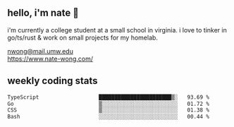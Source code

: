 ## hello, i'm nate 👋
i'm currently a college student at a small school in virginia. i love to tinker in go/ts/rust & work on small projects for my homelab.

nwong@mail.umw.edu <br/>
https://www.nate-wong.com/

## weekly coding stats
<!--START_SECTION:waka-->

```txt
TypeScript                   ███████████████████████▒░   93.69 %
Go                           ▒░░░░░░░░░░░░░░░░░░░░░░░░   01.72 %
CSS                          ▒░░░░░░░░░░░░░░░░░░░░░░░░   01.38 %
Bash                         ░░░░░░░░░░░░░░░░░░░░░░░░░   00.44 %
```

<!--END_SECTION:waka-->
